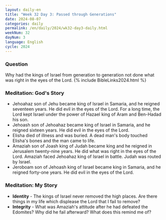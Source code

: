 ```yaml
---
layout: daily-en
title: "Week 32 Day 3: Passed through Generations"
date: 2024-08-07
categories: daily
permalink: /en/daily/2024/wk32-day3-daily.html
weekNum: 32
dayNum: 3
language: English
cycle: 2024
---
```


### Question

Why had the kings of Israel from generation to generation not done what was right in the eyes of the Lord.
{% include BibleLinks2024.html %}

### Meditation: God's Story

- Jehoahaz son of Jehu became king of Israel in Samaria, and he reigned seventeen years. He did evil in the eyes of the Lord. For a long time, the Lord kept Israel under the power of Hazael king of Aram and Ben-Hadad his son.
- Jehoash son of Jehoahaz became king of Israel in Samaria, and he reigned sixteen years. He did evil in the eyes of the Lord.
- Elisha died of illness and was buried. A dead man's body touched Elisha's bones and the man came to life.
- Amaziah son of Joash king of Judah became king and he reigned in Jerusalem twenty-nine years. He did what was right in the eyes of the Lord. Amaziah faced Jehoahaz king of Israel in battle. Judah was routed by Israel.
- Jeroboam son of Jehoash king of Israel became king in Samaria, and he reigned forty-one years. He did evil in the eyes of the Lord.

### Meditation: My Story

- **Identity** - The kings of Israel never removed the high places. Are there things in my life which displease the Lord that I fail to remove?
- **Integrity** - What was Amaziah's attitude after he had defeated the Edomites? Why did he fail afterward? What does this remind me of?
